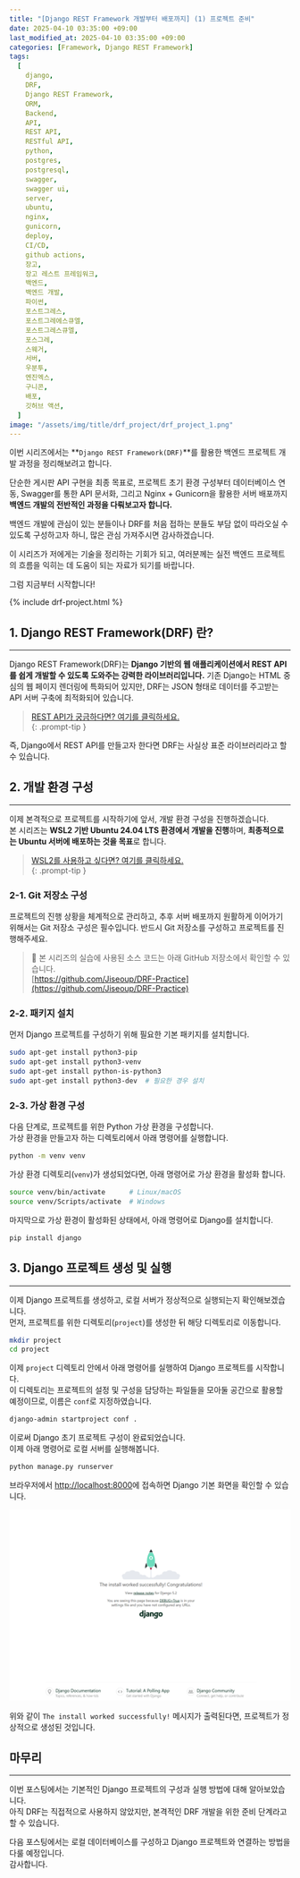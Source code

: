 ```yaml
---
title: "[Django REST Framework 개발부터 배포까지] (1) 프로젝트 준비"
date: 2025-04-10 03:35:00 +09:00
last_modified_at: 2025-04-10 03:35:00 +09:00
categories: [Framework, Django REST Framework]
tags:
  [
    django,
    DRF,
    Django REST Framework,
    ORM,
    Backend,
    API,
    REST API,
    RESTful API,
    python,
    postgres,
    postgresql,
    swagger,
    swagger ui,
    server,
    ubuntu,
    nginx,
    gunicorn,
    deploy,
    CI/CD,
    github actions,
    장고,
    장고 레스트 프레임워크,
    백엔드,
    백엔드 개발,
    파이썬,
    포스트그레스,
    포스트그레에스큐엘,
    포스트그레스큐엘,
    포스그레,
    스웨거,
    서버,
    우분투,
    엔진엑스,
    구니콘,
    배포,
    깃허브 액션,
  ]
image: "/assets/img/title/drf_project/drf_project_1.png"
---
```


이번 시리즈에서는 **`Django REST Framework(DRF)`**를 활용한 백엔드 프로젝트 개발 과정을 정리해보려고 합니다.  

단순한 게시판 API 구현을 최종 목표로, 프로젝트 초기 환경 구성부터 데이터베이스 연동, Swagger를 통한 API 문서화, 그리고 Nginx + Gunicorn을 활용한 서버 배포까지 **백엔드 개발의 전반적인 과정을 다뤄보고자 합니다.**  

백엔드 개발에 관심이 있는 분들이나 DRF를 처음 접하는 분들도 부담 없이 따라오실 수 있도록 구성하고자 하니, 많은 관심 가져주시면 감사하겠습니다.  

이 시리즈가 저에게는 기술을 정리하는 기회가 되고, 여러분께는 실전 백엔드 프로젝트의 흐름을 익히는 데 도움이 되는 자료가 되기를 바랍니다.  

그럼 지금부터 시작합니다!  

{% include drf-project.html %}

## 1. Django REST Framework(DRF) 란?
---
Django REST Framework(DRF)는 **Django 기반의 웹 애플리케이션에서 REST API를 쉽게 개발할 수 있도록 도와주는 강력한 라이브러리입니다.** 기존 Django는 HTML 중심의 웹 페이지 렌더링에 특화되어 있지만, DRF는 JSON 형태로 데이터를 주고받는 API 서버 구축에 최적화되어 있습니다.  

> [REST API가 궁금하다면? 여기를 클릭하세요.](https://devpro.kr/posts/REST,-RESTful-API%EB%9E%80-%EA%B0%9C%EB%85%90-%EC%82%B4%ED%8E%B4%EB%B3%B4%EA%B8%B0/)  
{: .prompt-tip }

즉, Django에서 REST API를 만들고자 한다면 DRF는 사실상 표준 라이브러리라고 할 수 있습니다.  

## 2. 개발 환경 구성
---
이제 본격적으로 프로젝트를 시작하기에 앞서, 개발 환경 구성을 진행하겠습니다.  
본 시리즈는 **WSL2 기반 Ubuntu 24.04 LTS 환경에서 개발을 진행**하며, **최종적으로는 Ubuntu 서버에 배포하는 것을 목표**로 합니다.  

> [WSL2를 사용하고 싶다면? 여기를 클릭하세요.](https://devpro.kr/posts/Windows-11-WSL2-%EC%84%A4%EC%B9%98%EC%99%80-VSCode-%EC%97%B0%EB%8F%99/)  
{: .prompt-tip }

### 2-1. Git 저장소 구성
프로젝트의 진행 상황을 체계적으로 관리하고, 추후 서버 배포까지 원활하게 이어가기 위해서는 Git 저장소 구성은 필수입니다. 반드시 Git 저장소를 구성하고 프로젝트를 진행해주세요.  

> 📌 본 시리즈의 실습에 사용된 소스 코드는 아래 GitHub 저장소에서 확인할 수 있습니다.  
> [https://github.com/Jiseoup/DRF-Practice](https://github.com/Jiseoup/DRF-Practice)

### 2-2. 패키지 설치
먼저 Django 프로젝트를 구성하기 위해 필요한 기본 패키지를 설치합니다.  
```bash
sudo apt-get install python3-pip
sudo apt-get install python3-venv
sudo apt-get install python-is-python3
sudo apt-get install python3-dev  # 필요한 경우 설치
```

### 2-3. 가상 환경 구성
다음 단계로, 프로젝트를 위한 Python 가상 환경을 구성합니다.  
가상 환경을 만들고자 하는 디렉토리에서 아래 명령어를 실행합니다.  
```bash
python -m venv venv
```

가상 환경 디렉토리(`venv`)가 생성되었다면, 아래 명령어로 가상 환경을 활성화 합니다.  
```bash
source venv/bin/activate      # Linux/macOS
source venv/Scripts/activate  # Windows
```

마지막으로 가상 환경이 활성화된 상태에서, 아래 명령어로 Django를 설치합니다.  
```bash
pip install django
```

## 3. Django 프로젝트 생성 및 실행
---
이제 Django 프로젝트를 생성하고, 로컬 서버가 정상적으로 실행되는지 확인해보겠습니다.  
먼저, 프로젝트를 위한 디렉토리(`project`)를 생성한 뒤 해당 디렉토리로 이동합니다.  
```bash
mkdir project
cd project
```

이제 `project` 디렉토리 안에서 아래 명령어를 실행하여 Django 프로젝트를 시작합니다.  
이 디렉토리는 프로젝트의 설정 및 구성을 담당하는 파일들을 모아둘 공간으로 활용할 예정이므로, 이름은 `conf`로 지정하였습니다.  
```bash
django-admin startproject conf .
```

이로써 Django 초기 프로젝트 구성이 완료되었습니다.  
이제 아래 명령어로 로컬 서버를 실행해봅니다.  
```bash
python manage.py runserver
```

브라우저에서 [http://localhost:8000](http://localhost:8000)에 접속하면 Django 기본 화면을 확인할 수 있습니다.  

![django_install_successfully](/assets/img/posts/framework/django_rest_framework/django_install_successfully.png)  

위와 같이 `The install worked successfully!` 메시지가 출력된다면, 프로젝트가 정상적으로 생성된 것입니다.  

## 마무리
---
이번 포스팅에서는 기본적인 Django 프로젝트의 구성과 실행 방법에 대해 알아보았습니다.  
아직 DRF는 직접적으로 사용하지 않았지만, 본격적인 DRF 개발을 위한 준비 단계라고 할 수 있습니다.  

다음 포스팅에서는 로컬 데이터베이스를 구성하고 Django 프로젝트와 연결하는 방법을 다룰 예정입니다.  
감사합니다.  
